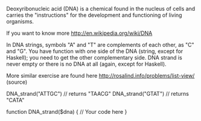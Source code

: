 Deoxyribonucleic acid (DNA) is a chemical found in the nucleus of cells and
carries the "instructions" for the development and functioning of living
organisms.

If you want to know more http://en.wikipedia.org/wiki/DNA

In DNA strings, symbols "A" and "T" are complements of each other, as "C" and
"G". You have function with one side of the DNA (string, except for Haskell);
you need to get the other complementary side. DNA strand is never empty or
there is no DNA at all (again, except for Haskell).

More similar exercise are found here http://rosalind.info/problems/list-view/ (source)

DNA_strand("ATTGC") // returns "TAACG"
DNA_strand("GTAT") // returns "CATA"

function DNA_strand($dna) {
  // Your code here
}
